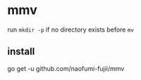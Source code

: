 # mmv

run `mkdir -p` if no directory exists before `mv`

install
--
go get -u github.com/naofumi-fujii/mmv

